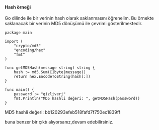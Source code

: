 
#### Hash örneği

Go dilinde ile bir verinin hash olarak saklanmasını öğrenelim. Bu örnekte saklanacak bir verinin MD5 dönüşümü ile çevrimi gösterilmektedir.

```
package main

import (
    "crypto/md5"
    "encoding/hex"
    "fmt"
)

func getMD5Hash(message string) string {
    hash := md5.Sum([]byte(message))
    return hex.EncodeToString(hash[:])
}

func main() {
    password := "gizliveri"
    fmt.Println("MD5 hashli değeri: ", getMD5Hash(password))
}
```

MD5 hashli değeri:  bb120293efeb518fafd7f750ec1839ff </br>

buna benzer bir çıktı alıyorsanız,devam edebilirsiniz.